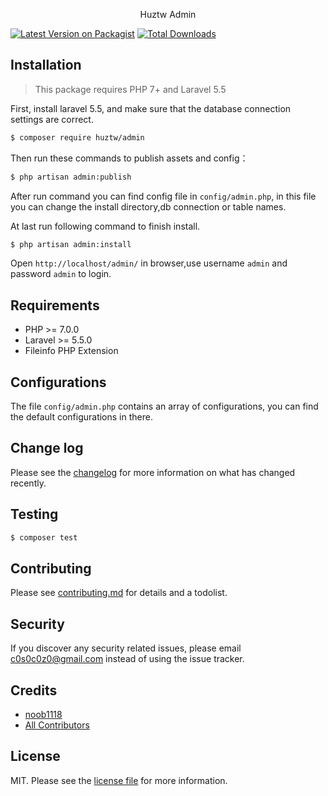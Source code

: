 <p align="center">
Huztw Admin
</p>

[![Latest Version on Packagist][ico-version]][link-packagist]
[![Total Downloads][ico-downloads]][link-downloads]

## Installation

> This package requires PHP 7+ and Laravel 5.5

First, install laravel 5.5, and make sure that the database connection settings are correct.

``` bash
$ composer require huztw/admin
```

Then run these commands to publish assets and config：

``` bash
$ php artisan admin:publish
```

After run command you can find config file in `config/admin.php`, in this file you can change the install directory,db connection or table names.

At last run following command to finish install.

``` bash
$ php artisan admin:install
```

Open `http://localhost/admin/` in browser,use username `admin` and password `admin` to login.

## Requirements

 - PHP >= 7.0.0
 - Laravel >= 5.5.0
 - Fileinfo PHP Extension

## Configurations

The file `config/admin.php` contains an array of configurations, you can find the default configurations in there.

## Change log

Please see the [changelog](changelog.md) for more information on what has changed recently.

## Testing

``` bash
$ composer test
```

## Contributing

Please see [contributing.md](contributing.md) for details and a todolist.

## Security

If you discover any security related issues, please email c0s0c0z0@gmail.com instead of using the issue tracker.

## Credits

- [noob1118][link-author]
- [All Contributors][link-contributors]

## License

MIT. Please see the [license file](license.md) for more information.

[ico-version]: https://img.shields.io/packagist/v/huztw/admin.svg?style=flat-square
[ico-downloads]: https://img.shields.io/packagist/dt/huztw/admin.svg?style=flat-square
[ico-travis]: https://img.shields.io/travis/huztw/admin/master.svg?style=flat-square
[ico-styleci]: https://styleci.io/repos/12345678/shield

[link-packagist]: https://packagist.org/packages/huztw/admin
[link-downloads]: https://packagist.org/packages/huztw/admin
[link-travis]: https://travis-ci.org/huztw/admin
[link-styleci]: https://styleci.io/repos/12345678
[link-author]: https://github.com/huztw
[link-contributors]: ../../contributors
